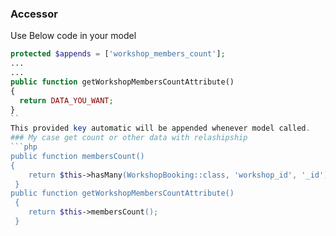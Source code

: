 ### Accessor
Use Below code in your model
```php
protected $appends = ['workshop_members_count'];
...
...
public function getWorkshopMembersCountAttribute()
{
  return DATA_YOU_WANT; 
}
``
This provided key automatic will be appended whenever model called.
### My case get count or other data with relashipship
```php
public function membersCount()
{
    return $this->hasMany(WorkshopBooking::class, 'workshop_id', '_id')->count();
 }
public function getWorkshopMembersCountAttribute()
 {
    return $this->membersCount(); 
 }
 ```
